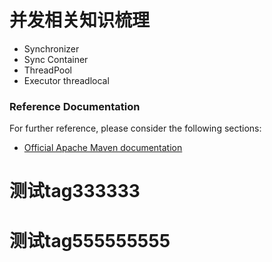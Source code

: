 
# 并发相关知识梳理

* Synchronizer
* Sync Container
* ThreadPool
* Executor
threadlocal
### Reference Documentation
For further reference, please consider the following sections:

* [Official Apache Maven documentation](https://maven.apache.org/guides/index.html)

# 测试tag333333
# 测试tag555555555